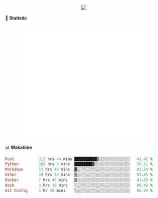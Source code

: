 <!-- https://github.com/DenverCoder1/readme-typing-svg -->
<p align="center">
<img src="https://readme-typing-svg.demolab.com?font=Orbitron&size=25&pause=1000&center=true&vCenter=true&random=false&width=600&lines=Welcome+to+my+GitHub+profile+page!" />


🌟 **Statistic**

<p align="center">
  <img width="400" align="top" src="https://github.com/fllesser/fllesser/blob/main/left.svg" />
  <img width="400" align="top" src="https://github.com/fllesser/fllesser/blob/main/right.svg" />
</p>


📊 **Wakatime**

<!--START_SECTION:waka-->

```ruby
Rust           312 hrs 44 mins ██████████▒░░░░░░░░░░░░░░   41.42 %
Python         265 hrs 4 mins  ████████▓░░░░░░░░░░░░░░░░   35.11 %
Markdown       23 hrs 42 mins  ▓░░░░░░░░░░░░░░░░░░░░░░░░   03.14 %
Other          10 hrs 54 mins  ▒░░░░░░░░░░░░░░░░░░░░░░░░   01.45 %
Docker         7 hrs 45 mins   ▒░░░░░░░░░░░░░░░░░░░░░░░░   01.03 %
Bash           3 hrs 10 mins   ░░░░░░░░░░░░░░░░░░░░░░░░░   00.42 %
Git Config     1 hr 48 mins    ░░░░░░░░░░░░░░░░░░░░░░░░░   00.24 %
```

<!--END_SECTION:waka-->

